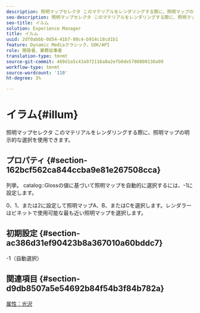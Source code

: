 ```yaml
---
description: 照明マップセレクタ このマテリアルをレンダリングする際に、照明マップの明示的な選択を使用できます。
seo-description: 照明マップセレクタ このマテリアルをレンダリングする際に、照明マップの明示的な選択を使用できます。
seo-title: イルム
solution: Experience Manager
title: イルム
uuid: 2df0abbb-0d54-41b7-80c4-b914c18cd1b1
feature: Dynamic Mediaクラシック，SDK/API
role: 開発者、業務従事者
translation-type: tm+mt
source-git-commit: 469d1a5c43a972116a8a2efb0de5708800130a99
workflow-type: tm+mt
source-wordcount: '110'
ht-degree: 3%

---
```



# イラム{#illum}

照明マップセレクタ このマテリアルをレンダリングする際に、照明マップの明示的な選択を使用できます。

## プロパティ {#section-162bcf562ca844ccba9e81e267508cca}

列挙。 catalog::Glossの値に基づいて照明マップを自動的に選択するには、-1に設定します。

0、1、または2に設定して照明マップA、B、またはCを選択します。レンダラーはビネットで使用可能な最も近い照明マップを選択します。

## 初期設定 {#section-ac386d31ef90423b8a367010a60bddc7}

-1（自動選択）

## 関連項目 {#section-d9db8507a5e54692b84f54b3f84b782a}

[属性：光沢](../../../../../ir-api/material-cat/image-rendering-api-ref/c-ir-material-catalog/c-ir-material-data-reference/r-ir-cat-gloss.md#reference-5277f62a67e2408ab94699aa712f1eeb)
